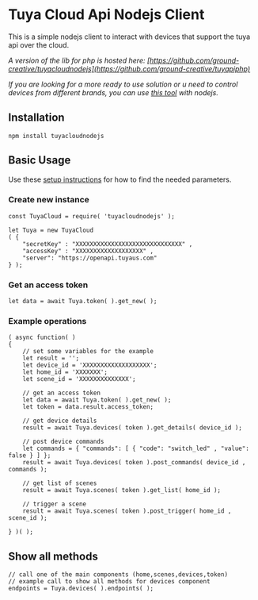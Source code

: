 # Tuya Cloud Api Nodejs Client

This is a simple nodejs client to interact with devices that support the tuya api over the cloud.

*A version of the lib for php is hosted here: [https://github.com/ground-creative/tuyacloudnodejs](https://github.com/ground-creative/tuyapiphp)*

*If you are looking for a more ready to use solution or u need to control devices from different brands, you can use [this tool](https://github.com/ifsale/YourHomeServer) with nodejs.*


## Installation

```
npm install tuyacloudnodejs
```

## Basic Usage

Use these [setup instructions](https://github.com/codetheweb/tuyapi/blob/master/docs/SETUP.md) for how to find the needed parameters.

### Create new instance

```
const TuyaCloud = require( 'tuyacloudnodejs' );

let Tuya = new TuyaCloud
( {
	"secretKey" : "XXXXXXXXXXXXXXXXXXXXXXXXXXXXXX" ,
	"accessKey" : "XXXXXXXXXXXXXXXXXXX" ,
	"server": "https://openapi.tuyaus.com"
} );
```
### Get an access token

```
let data = await Tuya.token( ).get_new( );	
```

### Example operations

```
( async function( )
{
	// set some variables for the example
	let result = '';
	let device_id = 'XXXXXXXXXXXXXXXXXXX';
	let home_id = 'XXXXXXX';
	let scene_id = 'XXXXXXXXXXXXXX';

	// get an access token
	let data = await Tuya.token( ).get_new( );
	let token = data.result.access_token;

	// get device details
	result = await Tuya.devices( token ).get_details( device_id );

	// post device commands
	let commands = { "commands": [ { "code": "switch_led" , "value": false } ] };
	result = await Tuya.devices( token ).post_commands( device_id , commands );

	// get list of scenes
	result = await Tuya.scenes( token ).get_list( home_id );

	// trigger a scene
	result = await Tuya.scenes( token ).post_trigger( home_id , scene_id );

} )( );
```
## Show all methods



```
// call one of the main components (home,scenes,devices,token)
// example call to show all methods for devices component
endpoints = Tuya.devices( ).endpoints( );
	
```

